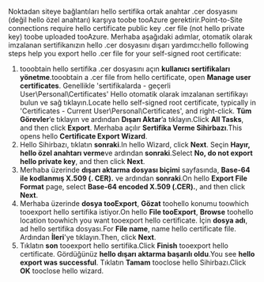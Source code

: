 <span data-ttu-id="70e95-101">Noktadan siteye bağlantıları hello sertifika ortak anahtar .cer dosyasını (değil hello özel anahtarı) karşıya toobe tooAzure gerektirir.</span><span class="sxs-lookup"><span data-stu-id="70e95-101">Point-to-Site connections require hello certificate public key .cer file (not hello private key) toobe uploaded tooAzure.</span></span> <span data-ttu-id="70e95-102">Merhaba aşağıdaki adımlar, otomatik olarak imzalanan sertifikanızın hello .cer dosyasını dışarı yardımcı:</span><span class="sxs-lookup"><span data-stu-id="70e95-102">hello following steps help you export hello .cer file for your self-signed root certificate:</span></span>

1. <span data-ttu-id="70e95-103">tooobtain hello sertifika .cer dosyasını açın **kullanıcı sertifikaları yönetme**.</span><span class="sxs-lookup"><span data-stu-id="70e95-103">tooobtain a .cer file from hello certificate, open **Manage user certificates**.</span></span> <span data-ttu-id="70e95-104">Genellikle 'sertifikalarda - geçerli User\Personal\Certificates' Hello otomatik olarak imzalanan sertifikayı bulun ve sağ tıklayın.</span><span class="sxs-lookup"><span data-stu-id="70e95-104">Locate hello self-signed root certificate, typically in 'Certificates - Current User\Personal\Certificates', and right-click.</span></span> <span data-ttu-id="70e95-105">**Tüm Görevler**’e tıklayın ve ardından **Dışarı Aktar**’a tıklayın.</span><span class="sxs-lookup"><span data-stu-id="70e95-105">Click **All Tasks**, and then click **Export**.</span></span> <span data-ttu-id="70e95-106">Merhaba açılır **Sertifika Verme Sihirbazı**.</span><span class="sxs-lookup"><span data-stu-id="70e95-106">This opens hello **Certificate Export Wizard**.</span></span>
2. <span data-ttu-id="70e95-107">Hello Sihirbazı, tıklatın **sonraki**.</span><span class="sxs-lookup"><span data-stu-id="70e95-107">In hello Wizard, click **Next**.</span></span> <span data-ttu-id="70e95-108">Seçin **Hayır, hello özel anahtarı verme**ve ardından **sonraki**.</span><span class="sxs-lookup"><span data-stu-id="70e95-108">Select **No, do not export hello private key**, and then click **Next**.</span></span>
3. <span data-ttu-id="70e95-109">Merhaba üzerinde **dışarı aktarma dosyası biçimi** sayfasında, **Base-64 ile kodlanmış X.509 (. CER).** ve ardından **sonraki**.</span><span class="sxs-lookup"><span data-stu-id="70e95-109">On hello **Export File Format** page, select **Base-64 encoded X.509 (.CER).**, and then click **Next**.</span></span> 
4. <span data-ttu-id="70e95-110">Merhaba üzerinde **dosya tooExport**, **Gözat** toohello konumu toowhich tooexport hello sertifika istiyor.</span><span class="sxs-lookup"><span data-stu-id="70e95-110">On hello **File tooExport**, **Browse** toohello location toowhich you want tooexport hello certificate.</span></span> <span data-ttu-id="70e95-111">İçin **dosya adı**, ad hello sertifika dosyası.</span><span class="sxs-lookup"><span data-stu-id="70e95-111">For **File name**, name hello certificate file.</span></span> <span data-ttu-id="70e95-112">Ardından **İleri**'ye tıklayın.</span><span class="sxs-lookup"><span data-stu-id="70e95-112">Then, click **Next**.</span></span>
5. <span data-ttu-id="70e95-113">Tıklatın **son** tooexport hello sertifika.</span><span class="sxs-lookup"><span data-stu-id="70e95-113">Click **Finish** tooexport hello certificate.</span></span> <span data-ttu-id="70e95-114">Gördüğünüz **hello dışarı aktarma başarılı oldu**.</span><span class="sxs-lookup"><span data-stu-id="70e95-114">You see **hello export was successful**.</span></span> <span data-ttu-id="70e95-115">Tıklatın **Tamam** tooclose hello Sihirbazı.</span><span class="sxs-lookup"><span data-stu-id="70e95-115">Click **OK** tooclose hello wizard.</span></span>
